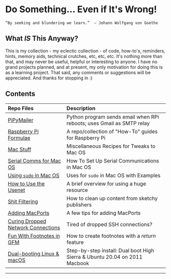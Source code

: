 # Do Something... Even if It's Wrong! 

`“By seeking and blundering we learn.” 
― Johann Wolfgang von Goethe`

## What _IS_ This Anyway? 

This is my collection - my eclectic collection - of code, how-to's, reminders, hints, memory aids, technical crutches, etc, etc, etc. It's nothing more than that, and may never be useful, helpful or interesting to anyone. I have no grand projects planned, and at present, my only motivation for doing this is as a learning project. That said, any comments or suggestions will be appreciated. And thanks for stopping in :) 

## Contents

|         Repo Files          | Description |
| :-------------------------- | :-------- |
|[PiPyMailer](https://github.com/seamusdemora/PiPyMailer) | Python program sends email when RPi reboots; uses Gmail as SMTP relay |
|[Raspberry Pi Formulae](https://github.com/seamusdemora/PiFormulae) | A repo/collection of "How-To" guides for Raspberry Pi |
|[Mac Stuff](https://github.com/seamusdemora/seamus.github.io/blob/master/MacStuff.md) | Miscellaneous Recipes for Tweaks to Mac OS|
|[Serial Comms for Mac OS](https://github.com/seamusdemora/seamus.github.io/blob/master/SerialCommsFromMacOS.md)  |  How To Set Up Serial Communications in Mac OS|
|[Using `sudo` in Mac OS](https://github.com/seamusdemora/seamus.github.io/blob/master/UsingSudoInMacos.md)  |  Uses for `sudo` in Mac OS with Examples|
|[How to Use the Usenet](https://github.com/seamusdemora/seamus.github.io/blob/master/HowToUseTheUsenet.md) |  A brief overview for using a huge resource |
|[Shit Filtering](https://github.com/seamusdemora/seamusdemora.github.io/blob/master/FilteringWebPagesForTheGoodStuff.md) |  How to clean up content from sketchy publishers  |
|[Adding MacPorts](https://github.com/seamusdemora/seamusdemora.github.io/blob/master/MacPorts.md) | A few tips for adding MacPorts |
|[Curing Dropped Network Connections](https://github.com/seamusdemora/seamusdemora.github.io/blob/master/MaintainLongRunningNetworkConnections.md) | Tired of dropped SSH connections?  |
| [Fun With Footnotes in GFM](https://github.com/seamusdemora/seamusdemora.github.io/blob/master/GFM_FootnotesWithReturnFeature.md) | How to create footnotes with a *return* feature |
|  [Dual-booting Linux & macOS](https://github.com/seamusdemora/seamusdemora.github.io/blob/master/LinuxOnLate2011.md)  | Step-by-step install: Dual boot High Sierra & Ubuntu 20.04 on 2011 Macbook |

***


<!--   From this line forward are comments. Comments are not displayed in the browser.  

NOTE: The "hidden" tag does not work at GitHub...  <p hidden>This paragraph should be hidden.</p>  


Let's try a table:

Column 1 | Column 2 | Column 3
-------- | -------- | --------
Ifs | Ands | Buts
Are allowed and recommended | Are allowed and recommended | Are not allowed


Whenever you commit to this repository, GitHub Pages will run [Jekyll](https://jekyllrb.com/) to rebuild the pages in your site, from the content in your Markdown files.

### Markdown

Markdown is a lightweight and easy-to-use syntax for styling your writing. It includes conventions for

```markdown
Syntax highlighted code block

# Header 1
## Header 2
### Header 3

- Bulleted
- List

1. Numbered
2. List

**Bold** and _Italic_ and `Code` text

[Link](url) and ![Image](src)
```

For more details see [GitHub Flavored Markdown](https://guides.github.com/features/mastering-markdown/).

### Jekyll Themes

Your Pages site will use the layout and styles from the Jekyll theme you have selected in your [repository settings](https://github.com/seamusdemora/seamus.github.io/settings). The name of this theme is saved in the Jekyll `_config.yml` configuration file.

### Support or Contact

Having trouble with Pages? Check out our [documentation](https://help.github.com/categories/github-pages-basics/) or [contact support](https://github.com/contact) and we’ll help you sort it out.

--> 
